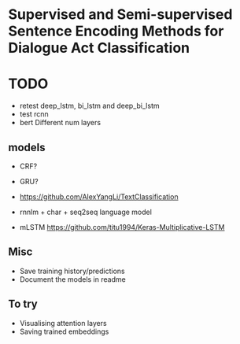 # Supervised and Semi-supervised Sentence Encoding Methods for Dialogue Act Classification

# TODO
- retest deep_lstm, bi_lstm and deep_bi_lstm
- test rcnn
- bert Different num layers

## models
- CRF?
- GRU?
- https://github.com/AlexYangLi/TextClassification

- rnnlm + char + seq2seq language model
- mLSTM https://github.com/titu1994/Keras-Multiplicative-LSTM

## Misc
- Save training history/predictions
- Document the models in readme

## To try
- Visualising attention layers
- Saving trained embeddings
